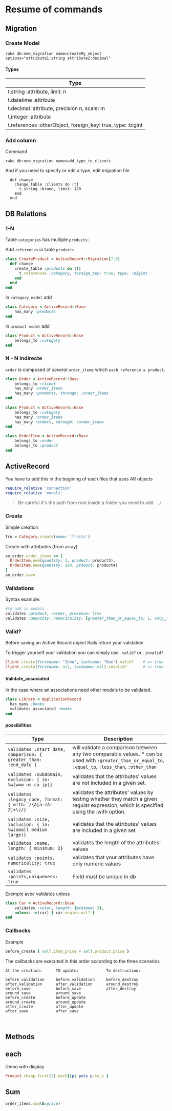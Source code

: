 # Resume of commands

## Migration

### Create Model
```shell
rake db:new_migration name=CreateMy_object     options="attribute1:string attribute2:decimal"
```
#### Types

|  Type  |
| ------ |
|t.string :attribute, limit: n|
|t.datetime :attribute|
|t.decimal :attribute, precision n, scale: m|
|t.integer :attribute|
|t.references :otherObject, foreign_key: true, type: :bigint|

### Add column

Command
```shell
rake db:new_migration name=add_type_to_clients
```

And if you need to specify or edit a type, edit migration file
```shell
  def change
    change_table :clients do |t|
      t.string :brand, limit: 120
    end
  end
```

## DB Relations

### 1-N

Table `categories` has multiple `products`:

Add `references` in table `products`
```ruby
class CreateProduct < ActiveRecord::Migration[7.0]
  def change
    create_table :products do |t|
      t.references :category, foreign_key: true, type: :bigint
    end
  end
end
```
In `category model`  add
```ruby
class Category < ActiveRecord::Base  
    has_many :products
end
```
In `product model`  add
```ruby
class Product < ActiveRecord::Base  
    belongs_to :category
end
```

###  N - N indirecte 
`order` is composed of *several* `order_items` which `each reference a product`.
```ruby
class Order < ActiveRecord::Base
    belongs_to :client
    has_many :order_items
    has_many :products, through: :order_items
end
  
class Product < ActiveRecord::Base
    belongs_to :category
    has_many :order_items
    has_many :orders, through: :order_items
end

class OrderItem < ActiveRecord::Base
    belongs_to :order
    belongs_to :product
end
```

## ActiveRecord

You have to add this in the begining of each files that uses AR objects
```ruby
require_relative 'connection'
require_relative 'models'
```
> Be careful it's the path from root inside a folder you need to add `../`

### Create

Simple creation
```ruby
fru = Category.create(name: 'fruits')
```
Create with attributes (from array)
```ruby 
an_order.order_items << [
  OrderItem.new(quantity: 3, product: product3),
  OrderItem.new(quantity: 200, product: product4)
]
an_order.save
```

### Validations

Syntax example:
```ruby
#to add in models
validates :product, :order, presence: true
validates :quantity, numericality: {greater_than_or_equal_to: 1, only_integer: true}
```
### Valid?
Before saving an Active Record object Rails return your validation.

To trigger yourself your validation you can simply use `.valid?` or `.invalid?`
```ruby
Client.create(firstname: "John", lastname: "Doe").valid?    # => true
Client.create(firstname: nil, lastname: nil).invalid?       # => true
```

#### Validate_associated
In the case where an associations need other models to be validated.
```ruby
class Library < ApplicationRecord
  has_many :books
  validates_associated :books
end
```

#### possibilities

|  Type  |  Description  |
| ------ |------|
|`validates :start_date, comparison: { greater_than: :end_date }`| will validate a comparison between any two comparable values. \* can be used with `:greater_than_or_equal_to`, `:equal_to`, `:less_than`, `:other_than` |
|`validates :subdomain, exclusion: { in: %w(www us ca jp)}`| validates that the attributes' values are not included in a given set. |
|`validates :legacy_code, format: { with: /\A[a-zA-Z]+\z/}`| validates the attributes' values by testing whether they match a given regular expression, which is specified using the :with option. |
|`validates :size, inclusion: { in: %w(small medium large)}`| validates that the attributes' values are included in a given set |
|`validates :name, length: { minimum: 2}`|validates the length of the attributes' values|
|`validates :points, numericality: true`|validates that your attributes have only numeric values|
|`validates :points,uniqueness: true`|Field must be unique in db|

Exemple avec validates unless
```ruby
class Car < ActiveRecord::Base
    validates :color, length: {minimum: 3},
    unless: ->(car) { car.engine.nil? }
end
```

### Callbacks

Example 
```ruby
before_create { self.item_price = self.product.price }
```

The callbacks are executed in this order according to the three scenarios

    At the creation:      TO update:            To destruction:

    before_validation     before_validation     before_destroy
    after_validation      after_validation      around_destroy
    before_save           before_save           after_destroy
    around_save           around_save
    before_create         before_update
    around_create         around_update
    after_create          after_update
    after_save            after_save
 

## Methods

## each
Demo with display
```ruby
Product.cheap.first(3).each{|p| puts p.to_s }   
```

## Sum
```ruby
order_items.sum(&:price)
```